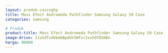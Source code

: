 ```yaml
---
layout: produk-casinghp
title: Mass Efect Andromeda Pathfinder Samsung Galaxy S9 Case
categories: samsung

# Produk
product-title: Mass Efect Andromeda Pathfinder Samsung Galaxy S9 Case
image-drive: 11oSdTxdbbmbBpdUV3Wfxr2xvhOfDU4Dn
harga: 90000
---
```

